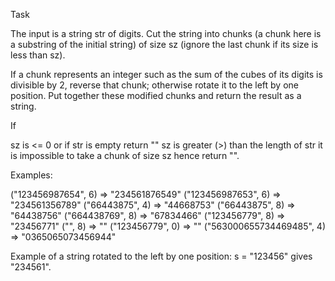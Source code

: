 Task

The input is a string str of digits. Cut the string into chunks (a chunk here is a substring of the initial string) of size sz (ignore the last chunk if its size is less than sz).

If a chunk represents an integer such as the sum of the cubes of its digits is divisible by 2, reverse that chunk; otherwise rotate it to the left by one position. Put together these modified chunks and return the result as a string.

If

sz is <= 0 or if str is empty return ""
sz is greater (>) than the length of str it is impossible to take a chunk of size sz hence return "".

Examples:

("123456987654", 6) => "234561876549"
("123456987653", 6) => "234561356789"
("66443875", 4) => "44668753"
("66443875", 8) => "64438756"
("664438769", 8) => "67834466"
("123456779", 8) => "23456771"
("", 8) => ""
("123456779", 0) => ""
("563000655734469485", 4) => "0365065073456944"

Example of a string rotated to the left by one position:
s = "123456" gives "234561".
